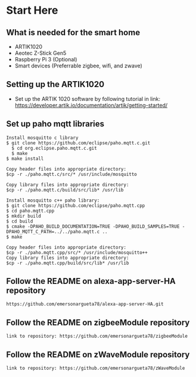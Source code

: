 # Start Here

## What is needed for the smart home

- ARTIK1020
- Aeotec Z-Stick Gen5
- Raspberry Pi 3 (Optional)
- Smart devices (Preferrable zigbee, wifi, and zwave)

## Setting up the ARTIK1020
- Set up the ARTIK 1020 software by following tutorial in link:
  https://developer.artik.io/documentation/artik/getting-started/
## Set up paho mqtt libraries

    Install mosquitto c library
    $ git clone https://github.com/eclipse/paho.mqtt.c.git
	  $ cd org.eclipse.paho.mqtt.c.git
	  $ make
    $ make install
    
    Copy header files into appropriate directory:
    $cp -r ./paho.mqtt.c/src/* /usr/include/mosquitto 
    
    Copy library files into appropriate directory:
    $cp -r ./paho.mqtt.c/build/src/lib* /usr/lib 

    Install mosquitto c++ paho library:
    $ git clone https://github.com/eclipse/paho.mqtt.cpp
    $ cd paho.mqtt.cpp
    $ mkdir build
    $ cd build
    $ cmake -DPAHO_BUILD_DOCUMENTATION=TRUE -DPAHO_BUILD_SAMPLES=TRUE -DPAHO_MQTT_C_PATH=../../paho.mqtt.c ..
    $ make
    
    Copy header files into appropriate directory:
    $cp -r ./paho.mqtt.cpp/src/* /usr/include/mosquitto++ 
    Copy library files into appropriate directory:
    $cp -r ./paho.mqtt.cpp/build/src/lib* /usr/lib 

## Follow the README on alexa-app-server-HA repository
    https://github.com/emersonargueta78/alexa-app-server-HA.git
## Follow the README on zigbeeModule repository
    link to repository: https://github.com/emersonargueta78/zigbeeModule
## Follow the README on zWaveModule repository
    link to repository: https://github.com/emersonargueta78/zWaveModule
